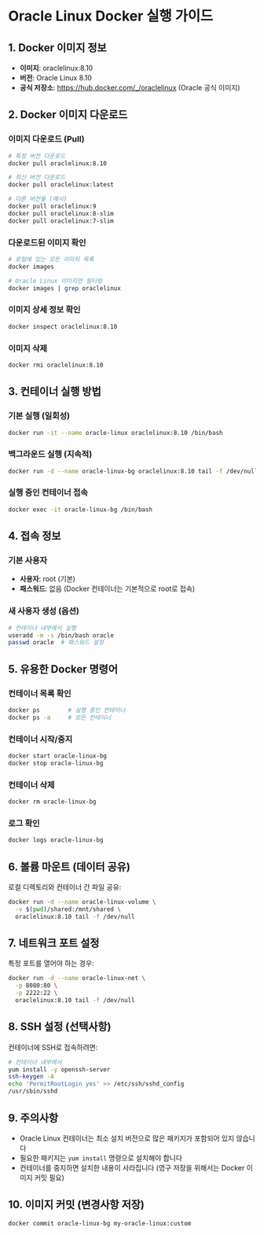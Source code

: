 # Oracle Linux Docker 실행 가이드

## 1. Docker 이미지 정보
- **이미지**: oraclelinux:8.10
- **버전**: Oracle Linux 8.10
- **공식 저장소**: https://hub.docker.com/_/oraclelinux (Oracle 공식 이미지)

## 2. Docker 이미지 다운로드

### 이미지 다운로드 (Pull)
```bash
# 특정 버전 다운로드
docker pull oraclelinux:8.10

# 최신 버전 다운로드
docker pull oraclelinux:latest

# 다른 버전들 (예시)
docker pull oraclelinux:9
docker pull oraclelinux:8-slim
docker pull oraclelinux:7-slim
```

### 다운로드된 이미지 확인
```bash
# 로컬에 있는 모든 이미지 목록
docker images

# Oracle Linux 이미지만 필터링
docker images | grep oraclelinux
```

### 이미지 상세 정보 확인
```bash
docker inspect oraclelinux:8.10
```

### 이미지 삭제
```bash
docker rmi oraclelinux:8.10
```

## 3. 컨테이너 실행 방법

### 기본 실행 (일회성)
```bash
docker run -it --name oracle-linux oraclelinux:8.10 /bin/bash
```

### 백그라운드 실행 (지속적)
```bash
docker run -d --name oracle-linux-bg oraclelinux:8.10 tail -f /dev/null
```

### 실행 중인 컨테이너 접속
```bash
docker exec -it oracle-linux-bg /bin/bash
```

## 4. 접속 정보

### 기본 사용자
- **사용자**: root (기본)
- **패스워드**: 없음 (Docker 컨테이너는 기본적으로 root로 접속)

### 새 사용자 생성 (옵션)
```bash
# 컨테이너 내부에서 실행
useradd -m -s /bin/bash oracle
passwd oracle  # 패스워드 설정
```

## 5. 유용한 Docker 명령어

### 컨테이너 목록 확인
```bash
docker ps        # 실행 중인 컨테이너
docker ps -a     # 모든 컨테이너
```

### 컨테이너 시작/중지
```bash
docker start oracle-linux-bg
docker stop oracle-linux-bg
```

### 컨테이너 삭제
```bash
docker rm oracle-linux-bg
```

### 로그 확인
```bash
docker logs oracle-linux-bg
```

## 6. 볼륨 마운트 (데이터 공유)

로컬 디렉토리와 컨테이너 간 파일 공유:
```bash
docker run -d --name oracle-linux-volume \
  -v $(pwd)/shared:/mnt/shared \
  oraclelinux:8.10 tail -f /dev/null
```

## 7. 네트워크 포트 설정

특정 포트를 열어야 하는 경우:
```bash
docker run -d --name oracle-linux-net \
  -p 8080:80 \
  -p 2222:22 \
  oraclelinux:8.10 tail -f /dev/null
```

## 8. SSH 설정 (선택사항)

컨테이너에 SSH로 접속하려면:
```bash
# 컨테이너 내부에서
yum install -y openssh-server
ssh-keygen -A
echo 'PermitRootLogin yes' >> /etc/ssh/sshd_config
/usr/sbin/sshd
```

## 9. 주의사항

- Oracle Linux 컨테이너는 최소 설치 버전으로 많은 패키지가 포함되어 있지 않습니다
- 필요한 패키지는 `yum install` 명령으로 설치해야 합니다
- 컨테이너를 중지하면 설치한 내용이 사라집니다 (영구 저장을 위해서는 Docker 이미지 커밋 필요)

## 10. 이미지 커밋 (변경사항 저장)

```bash
docker commit oracle-linux-bg my-oracle-linux:custom
```